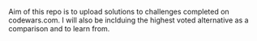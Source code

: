Aim of this repo is to upload solutions to challenges completed on codewars.com. 
I will also be inclduing the highest voted alternative as a comparison and to learn from.

